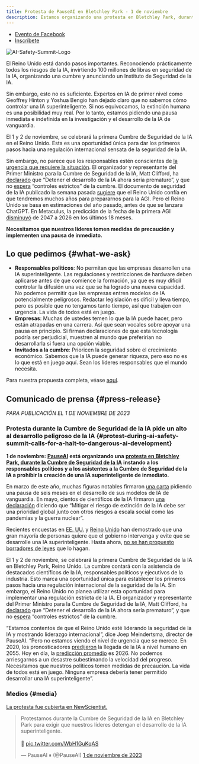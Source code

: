 ```yaml
---
title: Protesta de PauseAI en Bletchley Park - 1 de noviembre
description: Estamos organizando una protesta en Bletchley Park, durante la Cumbre de Seguridad de la IA
---
```


 <!-- fin de metadatos de frontmatter, las rayas anteriores deben permanecer -->

<script>
    import WidgetConsent from '$lib/components/widget-consent/WidgetConsent.svelte'
</script>

- [Evento de Facebook](https://www.facebook.com/events/347499967619516/347499967619516)
- [Inscríbete](https://www.mixily.com/event/4419031774197158693)

![AI-Safety-Summit-Logo](https://github.com/joepio/pauseai/assets/47218308/4b8fe05f-3f8f-4f71-87a6-d273d67ae599)

El Reino Unido está dando pasos importantes. Reconociendo prácticamente todos los riesgos de la IA, invirtiendo 100 millones de libras en seguridad de la IA, organizando una cumbre y anunciando un Instituto de Seguridad de la IA.

Sin embargo, esto no es suficiente. Expertos en IA de primer nivel como Geoffrey Hinton y Yoshua Bengio han dejado claro que no sabemos cómo controlar una IA superinteligente. Si nos equivocamos, la extinción humana es una posibilidad muy real. Por lo tanto, estamos pidiendo una pausa inmediata e indefinida en la investigación y el desarrollo de la IA de vanguardia.

El 1 y 2 de noviembre, se celebrará la primera Cumbre de Seguridad de la IA en el Reino Unido.
Esta es una oportunidad única para dar los primeros pasos hacia una regulación internacional sensata de la seguridad de la IA.

Sin embargo, no parece que los responsables estén conscientes de [la urgencia que requiere la situación](/urgency).
El organizador y representante del Primer Ministro para la Cumbre de Seguridad de la IA, Matt Clifford, ha [declarado](https://twitter.com/PauseAI/status/1709845853668553065) que “Detener el desarrollo de la IA ahora sería prematuro”, y que no [espera](https://twitter.com/matthewclifford/status/1708819574739587356) “controles estrictos” de la cumbre.
El documento de seguridad de la IA publicado la semana pasada [sugiere](https://twitter.com/PauseAI/status/1717474950557090151) que el Reino Unido confía en que tendremos muchos años para prepararnos para la AGI.
Pero el Reino Unido se basa en estimaciones del año pasado, antes de que se lanzara ChatGPT.
En Metaculus, la predicción de la fecha de la primera AGI [disminuyó](https://metaculus.com/questions/3479/date-weakly-general-ai-is-publicly-known/) de 2047 a 2026 en los últimos 18 meses.

**Necesitamos que nuestros líderes tomen medidas de precaución y implementen una pausa de inmediato.**

## Lo que pedimos {#what-we-ask}

- **Responsables políticos**: No permitan que las empresas desarrollen una IA superinteligente. Las regulaciones y restricciones de hardware deben aplicarse antes de que comience la formación, ya que es muy difícil controlar la difusión una vez que se ha logrado una nueva capacidad. No podemos permitir que las empresas entren modelos de IA potencialmente peligrosos. Redactar legislación es difícil y lleva tiempo, pero es posible que no tengamos tanto tiempo, así que trabajen con urgencia. La vida de todos está en juego.
- **Empresas**: Muchas de ustedes temen lo que la IA puede hacer, pero están atrapadas en una carrera. Así que sean vocales sobre apoyar una pausa en principio. Si firman declaraciones de que esta tecnología podría ser perjudicial, muestren al mundo que preferirían no desarrollarla si fuera una opción viable.
- **Invitados a la cumbre**: Prioricen la seguridad sobre el crecimiento económico. Sabemos que la IA puede generar riqueza, pero eso no es lo que está en juego aquí. Sean los líderes responsables que el mundo necesita.

Para nuestra propuesta completa, véase [aquí](/proposal).

## Comunicado de prensa {#press-release}

_PARA PUBLICACIÓN EL 1 DE NOVIEMBRE DE 2023_

### Protesta durante la Cumbre de Seguridad de la IA pide un alto al desarrollo peligroso de la IA {#protest-during-ai-safety-summit-calls-for-a-halt-to-dangerous-ai-development}

**1 de noviembre:** [**PauseAI**](https://pauseai.info/) **está organizando una** [**protesta en Bletchley Park, durante la Cumbre de Seguridad de la IA**](https://pauseai.info/2023-oct) **instando a los responsables políticos y a los asistentes a la Cumbre de Seguridad de la IA a prohibir la creación de una IA superinteligente de inmediato.**

En marzo de este año, muchas figuras notables firmaron [una carta](https://futureoflife.org/open-letter/pause-giant-ai-experiments/#:~:text=We%20call%20on%20all%20AI,more%20powerful%20than%20GPT%2D4.&text=AI%20systems%20with%20human%2Dcompetitive,acknowledged%20by%20top%20AI%20labs.) pidiendo una pausa de seis meses en el desarrollo de sus modelos de IA de vanguardia. En mayo, cientos de científicos de la IA firmaron [una declaración](https://www.safe.ai/statement-on-ai-risk) diciendo que “Mitigar el riesgo de extinción de la IA debe ser una prioridad global junto con otros riesgos a escala social como las pandemias y la guerra nuclear”.

Recientes encuestas en [EE. UU.](https://www.vox.com/future-perfect/2023/9/19/23879648/americans-artificial-general-intelligence-ai-policy-poll) y [Reino Unido](https://inews.co.uk/news/politics/voters-deepfakes-ban-ai-intelligent-humans-2708693) han demostrado que una gran mayoría de personas quiere que el gobierno intervenga y evite que se desarrolle una IA superinteligente. Hasta ahora, [no se han propuesto borradores de leyes](https://twitter.com/PauseAI/status/1706605169608159458) que lo hagan.

El 1 y 2 de noviembre, se celebrará la primera Cumbre de Seguridad de la IA en Bletchley Park, Reino Unido.
La cumbre contará con la asistencia de destacados científicos de la IA, responsables políticos y ejecutivos de la industria.
Esto marca una oportunidad única para establecer los primeros pasos hacia una regulación internacional de la seguridad de la IA.
Sin embargo, el Reino Unido no planea utilizar esta oportunidad para implementar una regulación estricta de la IA.
El organizador y representante del Primer Ministro para la Cumbre de Seguridad de la IA, Matt Clifford, ha [declarado](https://twitter.com/PauseAI/status/1709845853668553065) que “Detener el desarrollo de la IA ahora sería prematuro”, y que no [espera](https://twitter.com/matthewclifford/status/1708819574739587356) “controles estrictos” de la cumbre.

“Estamos contentos de que el Reino Unido esté liderando la seguridad de la IA y mostrando liderazgo internacional”, dice Joep Meindertsma, director de PauseAI. “Pero no estamos viendo el nivel de urgencia que se merece. En 2020, los pronosticadores [predijeron](https://www.metaculus.com/questions/3479/date-weakly-general-ai-is-publicly-known/) la llegada de la IA a nivel humano en 2055. Hoy en día, la [predicción promedio](https://www.metaculus.com/questions/3479/date-weakly-general-ai-is-publicly-known/) es 2026. No podemos arriesgarnos a un desastre subestimando la velocidad del progreso. Necesitamos que nuestros políticos tomen medidas de precaución. La vida de todos está en juego. Ninguna empresa debería tener permitido desarrollar una IA superinteligente”.

### Medios {#media}

[La protesta fue cubierta en NewScientist.](https://www.newscientist.com/article/2400626-uk-ai-summit-is-a-photo-opportunity-not-an-open-debate-critics-say/)

<WidgetConsent>
<div><blockquote class="twitter-tweet"><p lang="en" dir="ltr">Protestamos durante la Cumbre de Seguridad de la IA en Bletchley Park para exigir que nuestros líderes detengan el desarrollo de la IA superinteligente. <br><br>🧵 <a href="https://t.co/WbH1GuKqAS">pic.twitter.com/WbH1GuKqAS</a></p>&mdash; PauseAI ⏸ (@PauseAI) <a href="https://twitter.com/PauseAI/status/1719740149905400128?ref_src=twsrc%5Etfw">1 de noviembre de 2023</a></blockquote> <script async src="https://platform.twitter.com/widgets.js" charset="utf-8"></script></div>
</WidgetConsent>
